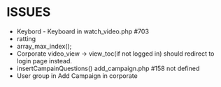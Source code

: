# ISSUES

* Keybord - Keyboard in watch_video.php #703
* ratting
* array_max_index();
* Corporate video_view -> view_toc(if not logged in) should redirect to login page instead.
* insertCampainQuestions() add_campaign.php #158 not defined
* User group in Add Campaign in corporate